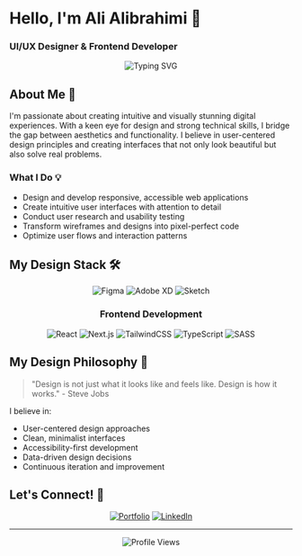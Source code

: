 # Hello, I'm Ali Alibrahimi 👋

### UI/UX Designer & Frontend Developer

<div align="center">
  <img src="https://readme-typing-svg.herokuapp.com?font=Fira+Code&weight=500&size=20&pause=1000&color=6A5ACD&center=true&vCenter=true&width=500&lines=Creating+beautiful+digital+experiences;Frontend+Developer+and+UI%2FUX+Designer;Turning+ideas+into+pixel-perfect+reality" alt="Typing SVG" />
</div>

## About Me 🎨

I'm passionate about creating intuitive and visually stunning digital experiences. With a keen eye for design and strong technical skills, I bridge the gap between aesthetics and functionality. I believe in user-centered design principles and creating interfaces that not only look beautiful but also solve real problems.

### What I Do 💡
- Design and develop responsive, accessible web applications
- Create intuitive user interfaces with attention to detail
- Conduct user research and usability testing
- Transform wireframes and designs into pixel-perfect code
- Optimize user flows and interaction patterns

## My Design Stack 🛠️

<div align="center">

![Figma](https://img.shields.io/badge/Figma-F24E1E?style=for-the-badge&logo=figma&logoColor=white)
![Adobe XD](https://img.shields.io/badge/Adobe%20XD-470137?style=for-the-badge&logo=Adobe%20XD&logoColor=#FF61F6)
![Sketch](https://img.shields.io/badge/Sketch-FFB387?style=for-the-badge&logo=sketch&logoColor=black)

### Frontend Development

![React](https://img.shields.io/badge/React-20232A?style=for-the-badge&logo=react&logoColor=61DAFB)
![Next.js](https://img.shields.io/badge/Next.js-000000?style=for-the-badge&logo=nextdotjs&logoColor=white)
![TailwindCSS](https://img.shields.io/badge/Tailwind_CSS-38B2AC?style=for-the-badge&logo=tailwind-css&logoColor=white)
![TypeScript](https://img.shields.io/badge/TypeScript-007ACC?style=for-the-badge&logo=typescript&logoColor=white)
![SASS](https://img.shields.io/badge/Sass-CC6699?style=for-the-badge&logo=sass&logoColor=white)

</div>

## My Design Philosophy 💭

> "Design is not just what it looks like and feels like. Design is how it works." - Steve Jobs

I believe in:
- User-centered design approaches
- Clean, minimalist interfaces
- Accessibility-first development
- Data-driven design decisions
- Continuous iteration and improvement

## Let's Connect! 🤝

<div align="center">

[![Portfolio](https://img.shields.io/badge/Portfolio-255E63?style=for-the-badge&logo=About.me&logoColor=white)](https://aalibrahimi.github.io/MyPortfolio/)
[![LinkedIn](https://img.shields.io/badge/LinkedIn-0077B5?style=for-the-badge&logo=linkedin&logoColor=white)](https://www.linkedin.com/in/aalibrahimi)

</div>

---

<div align="center">

![Profile Views](https://komarev.com/ghpvc/?username=aalibrahimi&color=blueviolet)

</div>
